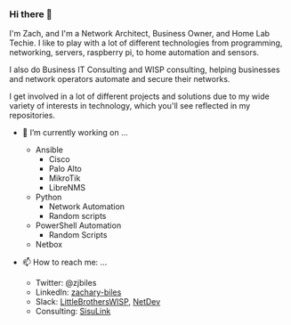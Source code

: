 ### Hi there 👋

<!--
**bile0026/bile0026** is a ✨ _special_ ✨ repository because its `README.md` (this file) appears on your GitHub profile.

Here are some ideas to get you started:

- 🔭 I’m currently working on ...
- 🌱 I’m currently learning ...
- 👯 I’m looking to collaborate on ...
- 🤔 I’m looking for help with ...
- 💬 Ask me about ...
- 📫 How to reach me: ...
- 😄 Pronouns: ...
- ⚡ Fun fact: ...
-->
I'm Zach, and I'm a Network Architect, Business Owner, and Home Lab Techie. I like to play with a lot of different technologies from programming, networking, servers, raspberry pi, to home automation and sensors.

I also do Business IT Consulting and WISP consulting, helping businesses and network operators automate and secure their networks.

I get involved in a lot of different projects and solutions due to my wide variety of interests in technology, which you'll see reflected in my repositories.

- 🔭 I’m currently working on ...
  - Ansible
    - Cisco
    - Palo Alto
    - MikroTik
    - LibreNMS
  - Python
    - Network Automation
    - Random scripts
  - PowerShell Automation
    - Random Scripts
  - Netbox

- 📫 How to reach me: ...
  - Twitter: @zjbiles
  - LinkedIn: [zachary-biles](https://www.linkedin.com/in/zachary-biles/)
  - Slack: [LittleBrothersWISP](https://www.patreon.com/thebrotherswisp), [NetDev](https://netdev.chat/)
  - Consulting: [SisuLink](https://www.sisulink.com)
